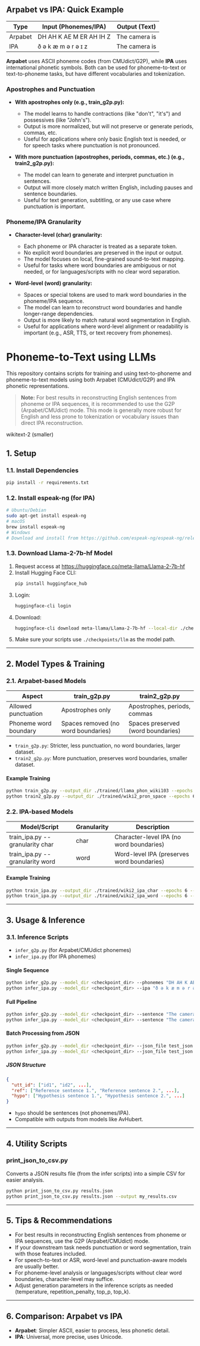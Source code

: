 ## Arpabet vs IPA: Quick Example

| Type    | Input (Phonemes/IPA)                  | Output (Text)                |
|---------|---------------------------------------|------------------------------|
| Arpabet | DH AH K AE M ER AH IH Z               | The camera is                |
| IPA     | ð ə k æ m ə r ə ɪ z                   | The camera is                |

**Arpabet** uses ASCII phoneme codes (from CMUdict/G2P), while **IPA** uses international phonetic symbols. Both can be used for phoneme-to-text or text-to-phoneme tasks, but have different vocabularies and tokenization.

### Apostrophes and Punctuation

- **With apostrophes only (e.g., train_g2p.py):**
  - The model learns to handle contractions (like "don't", "it's") and possessives (like "John's").
  - Output is more normalized, but will not preserve or generate periods, commas, etc.
  - Useful for applications where only basic English text is needed, or for speech tasks where punctuation is not pronounced.

- **With more punctuation (apostrophes, periods, commas, etc.) (e.g., train2_g2p.py):**
  - The model can learn to generate and interpret punctuation in sentences.
  - Output will more closely match written English, including pauses and sentence boundaries.
  - Useful for text generation, subtitling, or any use case where punctuation is important.

### Phoneme/IPA Granularity

- **Character-level (char) granularity:**
  - Each phoneme or IPA character is treated as a separate token.
  - No explicit word boundaries are preserved in the input or output.
  - The model focuses on local, fine-grained sound-to-text mapping.
  - Useful for tasks where word boundaries are ambiguous or not needed, or for languages/scripts with no clear word separation.

- **Word-level (word) granularity:**
  - Spaces or special tokens are used to mark word boundaries in the phoneme/IPA sequence.
  - The model can learn to reconstruct word boundaries and handle longer-range dependencies.
  - Output is more likely to match natural word segmentation in English.
  - Useful for applications where word-level alignment or readability is important (e.g., ASR, TTS, or text recovery from phonemes).


# Phoneme-to-Text using LLMs

This repository contains scripts for training and using text-to-phoneme and phoneme-to-text models using both Arpabet (CMUdict/G2P) and IPA phonetic representations.

> **Note:** For best results in reconstructing English sentences from phoneme or IPA sequences, it is recommended to use the G2P (Arpabet/CMUdict) mode. This mode is generally more robust for English and less prone to tokenization or vocabulary issues than direct IPA reconstruction.


wikitext-2 (smaller)    

## 1. Setup

### 1.1. Install Dependencies
```bash
pip install -r requirements.txt
```

### 1.2. Install espeak-ng (for IPA)
```bash
# Ubuntu/Debian
sudo apt-get install espeak-ng
# macOS
brew install espeak-ng
# Windows
# Download and install from https://github.com/espeak-ng/espeak-ng/releases
```

### 1.3. Download Llama-2-7b-hf Model
1. Request access at https://huggingface.co/meta-llama/Llama-2-7b-hf
2. Install Hugging Face CLI:
   ```bash
   pip install huggingface_hub
   ```
3. Login:
   ```bash
   huggingface-cli login
   ```
4. Download:
   ```bash
   huggingface-cli download meta-llama/Llama-2-7b-hf --local-dir ./checkpoints/llm --local-dir-use-symlinks False
   ```
5. Make sure your scripts use `./checkpoints/llm` as the model path.

---

## 2. Model Types & Training

### 2.1. Arpabet-based Models

| Aspect                | train_g2p.py                        | train2_g2p.py                       |
|-----------------------|--------------------------------------|--------------------------------------|
| Allowed punctuation   | Apostrophes only                     | Apostrophes, periods, commas         |
| Phoneme word boundary | Spaces removed (no word boundaries)  | Spaces preserved (word boundaries)   |

- `train_g2p.py`: Stricter, less punctuation, no word boundaries, larger dataset.
- `train2_g2p.py`: More punctuation, preserves word boundaries, smaller dataset.

#### Example Training
```bash
python train_g2p.py --output_dir ./trained/llama_phon_wiki103 --epochs 10 --batch_size 32
python train2_g2p.py --output_dir ./trained/wiki2_pron_space --epochs 6 --batch_size 4
```

### 2.2. IPA-based Models

| Model/Script         | Granularity | Description                                 |
|----------------------|-------------|---------------------------------------------|
| train_ipa.py --granularity char | char        | Character-level IPA (no word boundaries)    |
| train_ipa.py --granularity word | word        | Word-level IPA (preserves word boundaries)  |

#### Example Training
```bash
python train_ipa.py --output_dir ./trained/wiki2_ipa_char --epochs 6 --batch_size 4 --granularity char
python train_ipa.py --output_dir ./trained/wiki2_ipa_word --epochs 6 --batch_size 4 --granularity word
```

---

## 3. Usage & Inference

### 3.1. Inference Scripts

- `infer_g2p.py` (for Arpabet/CMUdict phonemes)
- `infer_ipa.py` (for IPA phonemes)

#### Single Sequence
```bash
python infer_g2p.py --model_dir <checkpoint_dir> --phonemes "DH AH K AE M ER AH IH Z"
python infer_ipa.py --model_dir <checkpoint_dir> --ipa "ð ə k æ m ə r ə ɪ z"
```

#### Full Pipeline
```bash
python infer_g2p.py --model_dir <checkpoint_dir> --sentence "The camera is working well."
python infer_ipa.py --model_dir <checkpoint_dir> --sentence "The camera is working well."
```

#### Batch Processing from JSON
```bash
python infer_g2p.py --model_dir <checkpoint_dir> --json_file test_json.json
python infer_ipa.py --model_dir <checkpoint_dir> --json_file test_json.json
```

##### JSON Structure
```json
{
  "utt_id": ["id1", "id2", ...],
  "ref": ["Reference sentence 1.", "Reference sentence 2.", ...],
  "hypo": ["Hypothesis sentence 1.", "Hypothesis sentence 2.", ...]
}
```
- `hypo` should be sentences (not phonemes/IPA).
- Compatible with outputs from models like AvHubert.

---

## 4. Utility Scripts

### print_json_to_csv.py

Converts a JSON results file (from the infer scripts) into a simple CSV for easier analysis.

```bash
python print_json_to_csv.py results.json
python print_json_to_csv.py results.json --output my_results.csv
```

---

## 5. Tips & Recommendations

- For best results in reconstructing English sentences from phoneme or IPA sequences, use the G2P (Arpabet/CMUdict) mode.
- If your downstream task needs punctuation or word segmentation, train with those features included.
- For speech-to-text or ASR, word-level and punctuation-aware models are usually better.
- For phoneme-level analysis or languages/scripts without clear word boundaries, character-level may suffice.
- Adjust generation parameters in the inference scripts as needed (temperature, repetition_penalty, top_p, top_k).

---

## 6. Comparison: Arpabet vs IPA

- **Arpabet**: Simpler ASCII, easier to process, less phonetic detail.
- **IPA**: Universal, more precise, uses Unicode.